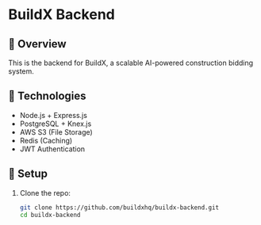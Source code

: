# BuildX Backend

## 🚀 Overview
This is the backend for BuildX, a scalable AI-powered construction bidding system.

## 🔧 Technologies
- Node.js + Express.js
- PostgreSQL + Knex.js
- AWS S3 (File Storage)
- Redis (Caching)
- JWT Authentication

## 📌 Setup
1. Clone the repo:
   ```sh
   git clone https://github.com/buildxhq/buildx-backend.git
   cd buildx-backend
